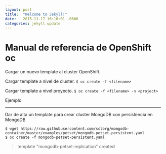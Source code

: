 ```yaml
---
layout: post
title:  "Welcome to Jekyll!"
date:   2015-11-17 16:16:01 -0600
categories: jekyll update
---
```


# Manual de referencia de OpenShift oc

Cargar un nuevo template al cluster OpenShift.

Cargar template a nivel de cluster.
`$ oc create -f <filename>`

Cargar template a nivel proyecto.
`$ oc create -f <filename> -n <project>`

Ejemplo
___

Dar de alta un template para crear cluster MongoDB con persistencia en MongoDB

```
$ wget https://raw.githubusercontent.com/sclorg/mongodb-container/master/examples/petset/mongodb-petset-persistent.yaml
$ oc create -f mongodb-petset-persistent.yaml
```

> template "mongodb-petset-replication" created
